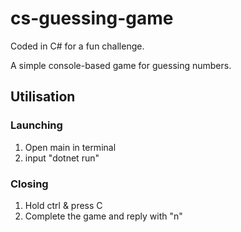 # cs-guessing-game

Coded in C# for a fun challenge.

A simple console-based game for guessing numbers.

## Utilisation

### Launching
1. Open main in terminal
2. input "dotnet run"

### Closing
1. Hold ctrl & press C
2. Complete the game and reply with "n"
